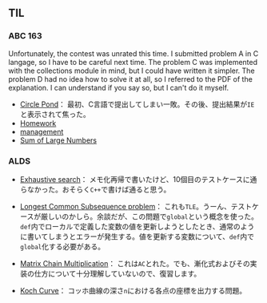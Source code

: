 ## TIL

### ABC 163
Unfortunately, the contest was unrated this time. I submitted problem A in C langage, so I have to be careful next time. The problem C was implemented with the collections module in mind, but I could have written it simpler. The problem D had no idea how to solve it at all, so I referred to the PDF of the explanation. I can understand if you say so, but I can't do it myself.

- [Circle Pond](https://atcoder.jp/contests/abc163/submissions/12110415)：
最初、C言語で提出してしまい一敗。その後、提出結果が```IE```と表示されて焦った。
- [Homework](https://atcoder.jp/contests/abc163/submissions/12086288)
- [management](https://atcoder.jp/contests/abc163/submissions/12106889)
- [Sum of Large Numbers](https://atcoder.jp/contests/abc163/submissions/12148509)

### ALDS

- [Exhaustive search](https://onlinejudge.u-aizu.ac.jp/courses/lesson/1/ALDS1/5/ALDS1_5_A)：
メモ化再帰で書いたけど、10個目のテストケースに通らなかった。おそらく```C++```で書けば通ると思う。

- [Longest Common Subsequence problem](https://onlinejudge.u-aizu.ac.jp/courses/lesson/1/ALDS1/10/ALDS1_10_C)：
これも```TLE```。うーん、テストケースが厳しいのかしら。余談だが、この問題で```global```という概念を使った。```def```内でローカルで定義した変数の値を更新しようとしたとき、通常のように書いてしまうとエラーが発生する。値を更新する変数について、```def```内で```global```化する必要がある。

- [Matrix Chain Multiplication](https://onlinejudge.u-aizu.ac.jp/courses/lesson/1/ALDS1/10/ALDS1_10_B)：
これは```AC```とれた。でも、漸化式およびその実装の仕方について十分理解していないので、復習します。

- [Koch Curve](https://onlinejudge.u-aizu.ac.jp/courses/lesson/1/ALDS1/5/ALDS1_5_C)：
コッホ曲線の深さ`n`における各点の座標を出力する問題。
